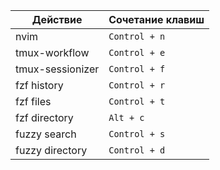 | Действие         | Сочетание клавиш |
| ---------------- | ---------------- |
| nvim             | `Control + n`    |
| tmux-workflow    | `Control + e`    |
| tmux-sessionizer | `Control + f`    |
| fzf history      | `Control + r`    |
| fzf files        | `Control + t`    |
| fzf directory    | `Alt + c`        |
| fuzzy search     | `Control + s`    |
| fuzzy directory  | `Control + d`    |

